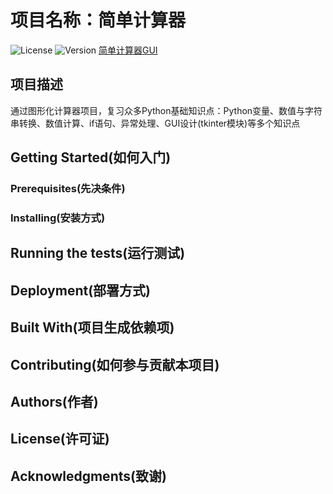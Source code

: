 # 项目名称：简单计算器
![License](https://img.shields.io/badge/License-MIT-brightgreen)    ![Version](https://img.shields.io/badge/Version-v0.1-brightgreen)
[简单计算器GUI](https://github.com/pythonprogrammingbook/simple_calculator/blob/master/imgs/calc_ui.png)
## 项目描述
通过图形化计算器项目，复习众多Python基础知识点：Python变量、数值与字符串转换、数值计算、if语句、异常处理、GUI设计(tkinter模块)等多个知识点

## Getting Started(如何入门)

### Prerequisites(先决条件)

### Installing(安装方式)

## Running the tests(运行测试)

## Deployment(部署方式)

## Built With(项目生成依赖项)

## Contributing(如何参与贡献本项目)

## Authors(作者)

## License(许可证)

## Acknowledgments(致谢)
